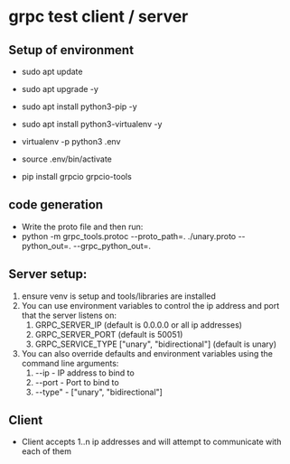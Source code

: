 # grpc test client / server

## Setup of environment
- sudo apt update
- sudo apt upgrade -y
- sudo apt install python3-pip -y
- sudo apt install python3-virtualenv -y

- virtualenv -p python3 .env
- source .env/bin/activate
- pip install grpcio grpcio-tools

## code generation
- Write the proto file and then run:
- python -m grpc_tools.protoc --proto_path=. ./unary.proto --python_out=. --grpc_python_out=.

## Server setup:
1. ensure venv is setup and tools/libraries are installed
2. You can use environment variables to control the ip address and port that the server listens on:
    1. GRPC_SERVER_IP (default is 0.0.0.0 or all ip addresses)
    2. GRPC_SERVER_PORT (default is 50051)
    3. GRPC_SERVICE_TYPE ["unary", "bidirectional"] (default is unary)
3. You can also override defaults and environment variables using the command line arguments:
    1. --ip - IP address to bind to
    2. --port - Port to bind to
    3. --type" - ["unary", "bidirectional"]

## Client 
- Client accepts 1..n ip addresses and will attempt to communicate with each of them
